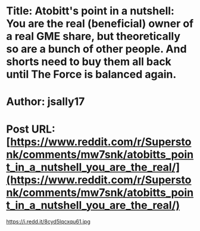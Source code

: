 # Title: Atobitt's point in a nutshell: You are the real (beneficial) owner of a real GME share, but theoretically so are a bunch of other people. And shorts need to buy them all back until The Force is balanced again.
# Author: jsally17
# Post URL: [https://www.reddit.com/r/Superstonk/comments/mw7snk/atobitts_point_in_a_nutshell_you_are_the_real/](https://www.reddit.com/r/Superstonk/comments/mw7snk/atobitts_point_in_a_nutshell_you_are_the_real/)


https://i.redd.it/8cyd5lqcxqu61.jpg